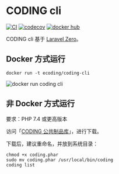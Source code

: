 # CODING cli

[![CI](https://github.com/Coding/coding-cli/actions/workflows/ci.yml/badge.svg?branch=php)](https://github.com/Coding/coding-cli/actions/workflows/ci.yml)
[![codecov](https://codecov.io/gh/Coding/coding-cli/branch/php/graph/badge.svg?token=Su2WCy3Yfg)](https://codecov.io/gh/Coding/coding-cli)
[![docker hub](https://img.shields.io/docker/automated/ecoding/coding-cli)](https://hub.docker.com/r/ecoding/coding-cli)

CODING cli 基于 [Laravel Zero](https://laravel-zero.com/)。

## Docker 方式运行

```shell
docker run -t ecoding/coding-cli
```

![docker run coding cli](https://user-images.githubusercontent.com/4971414/124300830-8e5afa80-db91-11eb-8032-fc6e7f7f063d.png)

## 非 Docker 方式运行

要求：PHP 7.4 或更高版本

访问「[CODING 公共制品库](https://coding-public.coding.net/public-artifacts/public/downloads/coding.phar/version/6352163/list)」，进行下载。

下载后，建议重命名，并放到系统目录：

```shell
chmod +x coding.phar
sudo mv coding.phar /usr/local/bin/coding
coding list
```
